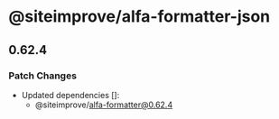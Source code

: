 # @siteimprove/alfa-formatter-json

## 0.62.4

### Patch Changes

- Updated dependencies []:
  - @siteimprove/alfa-formatter@0.62.4
